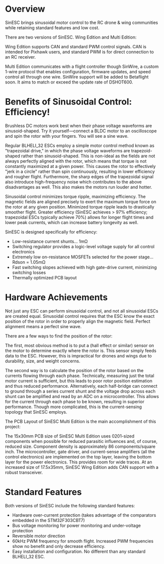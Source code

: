 # Overview
SinESC brings sinusoidal motor control to the RC drone & wing communities while retaining standard features and low cost.

There are two versions of SinESC. Wing Edition and Multi Edition:

Wing Edition supports CAN and standard PWM control signals. CAN is intended for Pixhawk users, and standard PWM is for direct connection to an RC receiver.

Multi Edition communicates with a flight controller though SinWire, a custom 1-wire protocol that enables configuration, firmware updates, and speed control all through one wire.
SinWire support will be added to Betaflight soon. It aims to match or exceed the update rate of DSHOT600.
# Benefits of Sinusoidal Control: Efficiency!
Brushless DC motors work best when their phase voltage waveforms are sinusoid-shaped. Try it yourself—connect a BLDC motor to an oscilloscope and spin the rotor with your fingers. You will see a sine wave. 

Regular BLHELI_32 ESCs employ a simple motor control method known as "trapezoidal drive," in which the phase voltage waveforms are trapezoid-shaped rather than sinusoid-shaped. This is non-ideal as the fields are not always perfectly aligned with the rotor, which means that torque is not constantly maximized at a given power. This causes the rotor to effectively "jerk in a circle" rather than spin continuously, resulting in lower efficiency and rougher flight. Furthermore, the sharp edges of the trapezoidal signal also introduce high-frequency noise which contributes to the above disadvantages as well. This also makes the motors run louder and hotter.

Sinusoidal control minimizes torque ripple, maximizing efficiency. The magnetic fields are aligned precisely to exert the maximum torque force on the rotor at any given position. Minimized torque ripple leads to drastically smoother flight. Greater efficiency (SinESC achieves > 97% efficiency; trapezoidal ESCs typically achieve 70%) allows for longer flight times and lower peak currents, which can increase battery longevity as well.



SinESC is designed specifically for efficiency:

- Low-resistance current shunts... 1mΩ
- Switching regulator provides a logic-level voltage supply for all control electronics
- Extremely low on-resistance MOSFETs selected for the power stage... Rdson = 1.05mΩ
- Fast switching slopes achieved with high gate-drive current, minimizing switching losses
- Thermally optimized PCB layout

# Hardware Achievements
Not just any ESC can perform sinusoidal control, and not all sinusoidal ESCs are created equal. Sinusoidal control requires that the ESC know the exact position of the rotor in order to properly align the magnetic field. Perfect alignment means a perfect sine wave.

There are a few ways to find the position of the rotor:

The first, most obvious method is to put a (hall effect or similar) sensor on the motor to determine exactly where the rotor is. This sensor simply feeds data to the ESC. However, this is impractical for drones and wings due to durability, size, and weight concerns.

The second way is to calculate the position of the rotor based on the currents flowing through each phase. Technically, measuring just the total motor current is sufficient, but this leads to poor rotor position estimation and thus reduced performance. Alternatively, each half-bridge can connect to ground through a series current shunt and the voltage drop across each shunt can be amplified and read by an ADC on a microcontroller. This allows for the current through each phase to be known, resulting in superior performance. Though more complicated, this is the current-sensing topology that SinESC employs.

The PCB Layout of SinESC Multi Edition is the main accomplishment of this project:

The 15x30mm PCB size of SinESC Multi Edition uses 0201-sized components when possible for reduced parasitic influences and, of course, reduced size. Component density is approximately 86 components/square inch. The microcontroller, gate driver, and current-sense amplifiers (all the control electronics) are implemented on the top layer, leaving the bottom layer for the power electronics. This provides room for wide traces. At an increased size of 17.5x35mm, SinESC Wing Edition adds CAN support with a robust transceiver.

# Standard Features
Both versions of SinESC include the following standard features:

- Hardware over-current protection (takes advantage of the comparators embedded in the STM32F303CBT7)
- Bus voltage monitoring for power monitoring and under-voltage protection
- Reversible motor direction
- 60kHz PWM frequency for smooth flight. Increased PWM frequencies show no benefit and only decrease efficiency.
- Easy installation and configuration. No different than any standard BLHELI_32 ESC.
